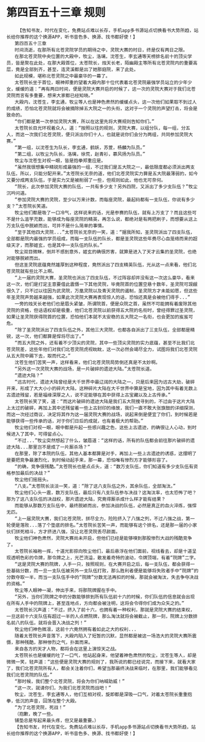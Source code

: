 # 第四百五十三章 规则
        【告知书友，时代在变化，免费站点难以长存，手机app多书源站点切换看书大势所趋，站长给你推荐的这个换源APP，听书音色多、换源、找书都好使！】
       第四百五十三章
       时间流逝，在那所有北苍灵院学员的期待之中，灵院大赛的时日，终是仅有两日之限。
       在那北苍灵院中央位置的大殿中，牧尘，洛璃，沈苍生，李玄通等天榜排名前十的顶尖学员，皆是聚在此处，在那大殿首位，太苍院长，烛天长老，陌幽殿主等所有北苍灵院内的重要高层，竟是全部到齐，甚至，连灵溪都是出了她那庭院，来了此处。
       如此规模，堪称北苍灵院之中最豪华的一幕了。
       太苍院长坐于首位，眼神郑重的望着大殿内那十位代表着北苍灵院最强学员站立的少年少女，缓缓的道：“再有两日时间，便是灵院大赛开启的时候了，这一次的灵院大赛对于我们北苍灵院而言有多重要，想来大家都已经知晓。”
       大殿内，沈苍生，李玄通，牧尘等人也是神色肃然的缓缓点头，这一次他们如果取不到过人的成绩，恐怕北苍灵院就将会被摘除掉五大院之一的头衔，这对于一个灵院的声望打击，将会是致命的。
       “你们都是第一次参加灵院大赛，所以在这里先将大赛规则告知你们。”
       太苍院长目光环视着众人，道：“按照以往的规则，灵院大赛，以组分队，每一组，分五人，而这一次我们北苍灵院，便只派出你们十人，也就是说你们会分为两组，共同参加灵院大赛。”
       “第一组，以沈苍生为队长，李玄通，鹤妖，苏萱，杨麟为队员。”
       “第二组，以牧尘为队长，洛璃，徐荒，赵青衫，慕风扬为队员。”
       牧尘与沈苍生对视一眼，皆是抱拳郑重应是。
       “虽然我很想集中精锐形成最强的一组，不过我们是五大院之一，最低限度都必须派出两支队伍，所以，只能分配开来。”太苍院长无奈的道，他们北苍灵院实力算是五大院最薄弱的，如今又要分成两支队伍，于是实力又是被削弱了一些，但规则如此，他也无可奈何。
       “院长，此次参加灵院大赛的队伍，一共有多少支？另外四院，又派出了多少支队伍？”牧尘沉吟问道。
       “参加灵院大赛的灵院，至少以万来计数，而每座灵院，最起码都有一支队伍，你说有多少支？”太苍院长笑道。
       牧尘他们都是吸了一口冷气，这样说来的话，光是参赛的队伍，就有上万支了？而且这些可不是什么滥竽充数，能够成为每座灵院的精英，再怎么说，都绝对是有两把刷子，而想要从这上万支队伍中脱颖而出，可并不是什么简单的事情。
       “至于其他四大灵院...”太苍院长无奈的一笑，道：“据我所知，圣灵院派出了四支队伍，全部都是院内最强的学员组成，而每一支队伍的队长，都是圣灵院这些年费尽心血笼络而来的超级天才，而那姬玄，也是其中一支队伍的队长。”
       牧尘双目微眯，倒并不感到意外，姬玄的确很厉害，就算是进入了天才云集的圣灵院，也绝对能够脱颖而出。
       但这圣灵院底蕴竟然雄厚到这种程度，竟然派出了四支精英队伍，光从这一点来看，他们北苍灵院就有些比不上啊。
       “上一届的灵院大赛，圣灵院也派出了四支队伍，不过阵容却并没有这一次这么豪华，看来这一次，他们是打定主意要借此震慑一下其他灵院，毕竟院首的位置空悬十数年，圣灵院可觊觎很久了，只不过以往因为武灵院，万凰灵院以及青天灵院的遏制，圣灵院方才未能如愿，但这些年圣灵院声势越来越强，如果此次灵院大赛再表现惊人的话，恐怕还真是会被他们得手...”
       一旁的烛天长老他们也是眉头紧皱，所谓院首，便是众院之首，虽然不可能拥有着废除其他灵院的资格，但话语权却是极重，他们北苍灵院以前获得五大院的名衔时，曾经得罪过圣灵院，如果让圣灵院获得院首的位置，恐怕他们本就不太安稳的五大院之一名衔，也会更加的岌岌可危。
       “除了圣灵院派出了四支队伍之外，其他三大灵院，也都各自派出了三支队伍，全部都是精锐，这一次，他们都算是悍将尽出了。”
       “而五大院之外，还有着不少顶尖的灵院，其中一些顶尖灵院的实力底蕴，甚至不比我们北苍灵院差，这些年他们对我们北苍灵院虎视眈眈，这一次必然会竭尽全力，试图将我们北苍灵院从五大院中踢下去，取而代之。”
       沈苍生他们苦笑一声，这样看来，他们北苍灵院局势倒还真是不太妙啊。
       “另外这一次灵院大赛的战场，是一片破碎的遗迹大陆。”太苍院长道。
       “遗迹大陆？”
       “远古时代，遗迹大陆曾经是大千世界中最辽阔的大陆之一，只是后来因为远古大劫，破碎开来，形成了大大小小的碎片大陆，这种碎片大陆在大千世界中算是宝地，因为其中有着无数上古遗迹残留，若是福缘深厚之人，说不定能够在其中获得上古宝藏以及上古传承。”
       太苍院长笑了笑，道：“而这片破碎的遗迹大陆是我们五大院搜寻到的，不过由于这片大陆上太过的破碎，再加上其中还残留着一些上古封印的缘故，我们一直不敢大张旗鼓的详细探测，而这一次经过商议，决定将其作为这一届灵院大赛的战场，说起来倒是便宜了你们，到时候若是能够获得一些传承的话，对于你们日后的成就，也有着极大的帮助。”
       牧尘他们对视一眼，眼中都是升起一些感兴趣之色，这些上古遗迹，的确很让人心动，到时候进入了其中，可得留点心。
       “不过...”牧尘突然想起了什么，皱眉道：“这样的话，所有的队伍都会前往那片破碎的遗迹大陆...那里岂不是成了一片厮杀场？”
       在那里，除了本院的队伍，其他人基本都算是对手，再加上一些上古遗迹的诱惑，这摆明了是要把竞争最激烈化，到时候动起手来，那一幕，恐怕唯有惨烈方才能够形容了。
       “的确，竞争很残酷。”太苍院长也是点点头，道：“数万支队伍，你们知道有多少支队伍有资格参加最后的决战？”
       牧尘他们摇摇头。
       “八支。”太苍院长淡淡一笑，道：“除了这八支队伍之外，其余队伍，全部淘汰。”
       牧尘他们心头一震，数万支队伍，最后只有八支队伍参与决战？这淘汰率，也太恐怖了吧？那为了这八支队伍的决战权，那片遗迹大陆，究竟得厮杀成什么样才能有结果？
       而能够从那数万支队伍中，最终脱颖而出，参加决战的队伍，必然是真正的血火淬炼，强悍无匹。
       “上一届灵院大赛，我们北苍灵院，拼尽全力，险险挤入了八强之列，不过八强之战，第一轮便是落败...落了个垫底的排名。”太苍院长苦笑一声，而能够有这个排名，还是那一届的小家伙们拼死相斗，方才挤进八强，没让北苍灵院丢尽颜面。
       牧尘他们神色肃然，灵院大赛尚未开启，但他们已经是能够嗅到那股惨烈大战的残酷竞争了。
       太苍院长袖袍一挥，十道光影掠向牧尘他们，最后悬浮在他们面前，视线看去，却是十道呈现透明色彩的令牌，那令牌之上，光芒流溢，散发着奇特的波动，令牌顶端，有着“院牌”二字。
       “这是灵院大赛的院牌，人手一只，按照规则，在大赛开启之后，每一支队伍，都会获得一些基础分数，而一旦一支队伍被另外一支队伍打败，那么胜利者便是能够将失败者手中“院牌”的分数夺取一半，而当一支队伍手中的“院牌”分数无法再扣的时候，那就会被淘汰，失去争夺决战的资格。”
       牧尘等人眼神一凝，伸出手来，将那院牌握在手中。
       “另外，当你们院牌之中的分数能够排到所有队伍前十六的时候，你们队伍的信息就会出现在所有人手中的院牌上，甚至连地点，方向都会被注明，这将会令得你们成为众矢之的。”
       太苍院长沉声道：“不过，挤入了前十六，也拥有着一种权利，那就是灵院大赛的结束权，一旦这前十六支队伍有超过一半的人点燃院牌，那么淘汰就将会被截止，那一刻，院牌上分数排名前八的队伍，就将会晋入决战之列！”
       牧尘他们神色微凛，这前十六竟然拥有着如此之大的权利...
       随着太苍院长声音落下，大殿内陷入了短暂的沉默，显然都是被这一场浩大的灵院大赛所震慑，那种残酷，那种惨烈之气，扑面而来。
       来自各方的天才人物，都将会在这里上演惊天之战。
       太苍院长也是缓缓的吐了一口气，他站起身来，他望着神色肃然的牧尘，沈苍生等人，却是微微一笑，轻声道：“这些便是灵院大赛的规则了，我所说的都已经说完，而接下来，就看大家了，我们北苍灵院所有人，都会关注着你们，希望当那最终决战来临时，在那里，我们能够看见我们北苍灵院的队伍。”
       “那时候，我们整个北苍灵院，将会为你们呐喊助威！”
       “这一次，就请你们，为我们北苍灵院而战吧！”
       牧尘，沈苍生，李玄通等人，他们互相对视，旋即都是深吸一口气，对着太苍院长重重抱拳，低沉的声音，回荡在整个大殿。
       “为了北苍灵院，死战！”
       （抱歉，晚了一些。
       铺垫总是写起来最头疼，但又是最重要。）
       【告知书友，时代在变化，免费站点难以长存，手机app多书源站点切换看书大势所趋，站长给你推荐的这个换源APP，听书音色多、换源、找书都好使！】